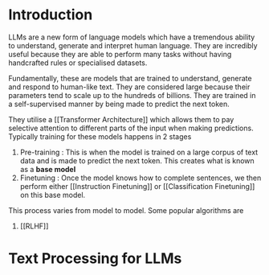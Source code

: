 
# Introduction

LLMs are a new form of language models which have a tremendous ability to understand, generate and interpret human language. They are incredibly useful because they are able to perform many tasks without having handcrafted rules or specialised datasets.

Fundamentally, these are models that are trained to understand, generate and respond to human-like text. They are considered large because their parameters tend to scale up to the hundreds of billions. They are trained in a self-supervised manner by being made to predict the next token.

They utilise a [[Transformer Architecture]] which allows them to pay selective attention to different parts of the input when making predictions. Typically training for these models happens in 2 stages

1. Pre-training : This is when the model is trained on a large corpus of text data and is made to predict the next token. This creates what is known as a **base model** 
2. Finetuning : Once the model knows how to complete sentences, we then perform either [[Instruction Finetuning]] or [[Classification Finetuning]] on this base model. 

This process varies from model to model. Some popular algorithms are 

1. [[RLHF]]

# Text Processing for LLMs

